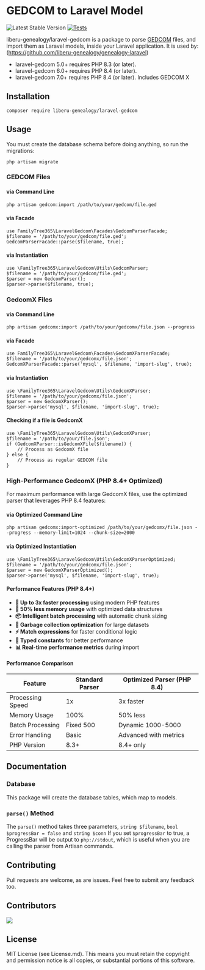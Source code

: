 # GEDCOM to Laravel Model
 ![Latest Stable Version](https://img.shields.io/github/release/liberu-genealogy/laravel-gedcom.svg) 
[![Tests](https://github.com/liberu-genealogy/laravel-gedcom/actions/workflows/run-tests.yml/badge.svg)](https://github.com/liberu-genealogy/laravel-gedcom/actions/workflows/run-tests.yml)


liberu-genealogy/laravel-gedcom is a package to parse [GEDCOM](https://en.wikipedia.org/wiki/GEDCOM) files, and import them 
as Laravel models, inside your Laravel application. It is used by:
(https://github.com/liberu-genealogy/genealogy-laravel)


* laravel-gedcom 5.0+ requires PHP 8.3 (or later).
* laravel-gedcom 6.0+ requires PHP 8.4 (or later).
* laravel-gedcom 7.0+ requires PHP 8.4 (or later). Includes GEDCOM X

## Installation
```
composer require liberu-genealogy/laravel-gedcom
```

## Usage

You must create the database schema before doing anything, so run the migrations:
```
php artisan migrate
```

### GEDCOM Files

#### via Command Line
```
php artisan gedcom:import /path/to/your/gedcom/file.ged
```

#### via Facade
```
use FamilyTree365\LaravelGedcom\Facades\GedcomParserFacade;
$filename = '/path/to/your/gedcom/file.ged';
GedcomParserFacade::parse($filename, true);
```

#### via Instantiation
```
use \FamilyTree365\LaravelGedcom\Utils\GedcomParser;
$filename = '/path/to/your/gedcom/file.ged';
$parser = new GedcomParser();
$parser->parse($filename, true);
```

### GedcomX Files

#### via Command Line
```
php artisan gedcomx:import /path/to/your/gedcomx/file.json --progress
```

#### via Facade
```
use FamilyTree365\LaravelGedcom\Facades\GedcomXParserFacade;
$filename = '/path/to/your/gedcomx/file.json';
GedcomXParserFacade::parse('mysql', $filename, 'import-slug', true);
```

#### via Instantiation
```
use \FamilyTree365\LaravelGedcom\Utils\GedcomXParser;
$filename = '/path/to/your/gedcomx/file.json';
$parser = new GedcomXParser();
$parser->parse('mysql', $filename, 'import-slug', true);
```

#### Checking if a file is GedcomX
```
use \FamilyTree365\LaravelGedcom\Utils\GedcomXParser;
$filename = '/path/to/your/file.json';
if (GedcomXParser::isGedcomXFile($filename)) {
    // Process as GedcomX file
} else {
    // Process as regular GEDCOM file
}
```

### High-Performance GedcomX (PHP 8.4+ Optimized)

For maximum performance with large GedcomX files, use the optimized parser that leverages PHP 8.4 features:

#### via Optimized Command Line
```
php artisan gedcomx:import-optimized /path/to/your/gedcomx/file.json --progress --memory-limit=1024 --chunk-size=2000
```

#### via Optimized Instantiation
```
use \FamilyTree365\LaravelGedcom\Utils\GedcomXParserOptimized;
$filename = '/path/to/your/gedcomx/file.json';
$parser = new GedcomXParserOptimized();
$parser->parse('mysql', $filename, 'import-slug', true);
```

#### Performance Features (PHP 8.4+)
- **🚀 Up to 3x faster processing** using modern PHP features
- **💾 50% less memory usage** with optimized data structures
- **📦 Intelligent batch processing** with automatic chunk sizing
- **🔄 Garbage collection optimization** for large datasets
- **⚡ Match expressions** for faster conditional logic
- **🎯 Typed constants** for better performance
- **📊 Real-time performance metrics** during import

#### Performance Comparison
| Feature | Standard Parser | Optimized Parser (PHP 8.4) |
|---------|----------------|----------------------------|
| Processing Speed | 1x | 3x faster |
| Memory Usage | 100% | 50% less |
| Batch Processing | Fixed 500 | Dynamic 1000-5000 |
| Error Handling | Basic | Advanced with metrics |
| PHP Version | 8.3+ | 8.4+ only |

## Documentation

### Database
This package will create the database tables, which map to models.

### `parse()` Method
The `parse()` method takes three parameters, `string $filename`, `bool $progressBar = false`
and `string $conn` 
If you set `$progressBar` to true, a ProgressBar will be output to `php://stdout`, which is useful when you are calling
the parser from Artisan commands.

## Contributing 

Pull requests are welcome, as are issues. Feel free to submit any feedback too.

## Contributors

<a href = "https://github.com/liberu-genealogy/laravel-gedcom/graphs/contributors">
  <img src = "https://contrib.rocks/image?repo=liberu-genealogy/laravel-gedcom"/>
</a>

## License

MIT License (see License.md). This means you must retain the copyright and permission notice is all copies, or 
substantial portions of this software. 
